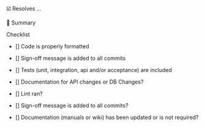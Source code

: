 ☑️ Resolves ... 

🚧 Summary

Checklist

- [] Code is properly formatted

- [] Sign-off message is added to all commits

- [] Tests (unit, integration, api and/or acceptance) are included

- [] Documentation for API changes or DB Changes?

- [] Lint ran?

- [] Sign-off message is added to all commits?

- [] Documentation (manuals or wiki) has been updated or is not required?


